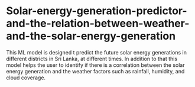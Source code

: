 # Solar-energy-generation-predictor-and-the-relation-between-weather-and-the-solar-energy-generation
This ML model is designed t predict the future solar energy generations in different districts in Sri Lanka, at different times. In addition to that this model helps the user to identify if there is a correlation between the solar energy generation and the weather factors such as rainfall, humidity, and cloud coverage. 
